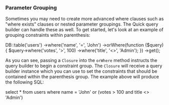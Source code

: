 ### Parameter Grouping

Sometimes you may need to create more advanced where clauses such as "where exists" clauses or nested parameter groupings. The Quick query builder can handle these as well. To get started, let's look at an example of grouping constraints within parenthesis:

DB::table('users')
->where('name', '=', 'John')
->orWhere(function ($query) {
$query->where('votes', '>', 100)
->where('title', '<>', 'Admin');
})
->get();

As you can see, passing a `Closure` into the `orWhere` method instructs the query builder to begin a constraint group. The `Closure` will receive a query builder instance which you can use to set the constraints that should be contained within the parenthesis group. The example above will produce the following SQL:

select * from users where name = 'John' or (votes > 100 and title <> 'Admin')


